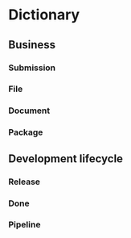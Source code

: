 # Dictionary

## Business

### Submission

### File

### Document

### Package

## Development lifecycle

### Release

### Done

### Pipeline

